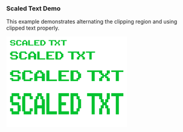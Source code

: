 ### Scaled Text Demo

This example demonstrates alternating the clipping region and using clipped text properly.

![Screenshot](screenshot.png)
